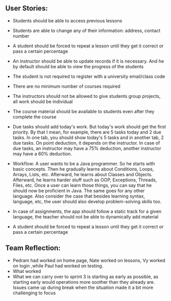 
## User Stories:
* Students should be able to access previous lessons
* Students are able to change any of their information: address, contact number
* A student should be forced to repeat a lesson until they get it correct or pass a certain percentage

* An instructor should be able to update records if it is necessary. And he by default should be able to view the progress of the students
* The student is not required to register with a university email/class code
* There are no minimum number of courses required 
* The instructors should not be allowed to give students group projects, all work should be individual
* The course material should be available to students even after they complete the course
* Due tasks should add today's work. But today's work should get the first priority. By that I mean, for example, there are 5 tasks today and 2 due tasks. In one tab, you should show today's 5 tasks and in another tab, 2 due tasks. On point deduction, it depends on the instructor. In case of due tasks, an instructor may have a 75% deduction, another instructor may have a 60% deduction.
* Workflow: A user wants to be a Java programmer. So he starts with basic concepts. Then he gradually learns about Conditions, Loops, Arrays, Lists, etc. Afterward, he learns about Classes and Objects. Afterward, he learns harder stuff such as OOP, Exceptions, Threads, Files, etc. Once a user can learn those things, you can say that he should now be proficient in Java. The same goes for any other language. Also consider the case that besides learning syntax, language, etc, the user should also develop problem-solving skills too. 
* In case of assignments, the app should follow a static track for a given language, the teacher should not be able to dynamically add material 
* A student should be forced to repeat a lesson until they get it correct or pass a certain percentage



## Team Reflection:
* Pedram had worked on home page, Nate worked on lessons, Vy worked on login ,while Paul had worked on testing. 
* What worked 
* What we can carry over to sprint 3 is starting as early as possible, as starting early would operations more soother than they already are. Issues came up during break when the situation made it a bit more challenging to focus 

